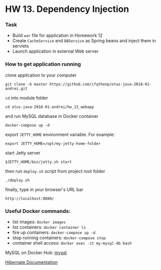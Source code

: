 # HW 13. Dependency Injection

### Task

- Build `war` file for application in Homework 12
- Create `CacheService` and `DBService` as Spring beans and inject them in servlets 
- Launch application in external Web server

### How to get application running

clone application to your computer

```shell
git clone -b master https://github.com/ifqthenp/otus-java-2018-01-andrei.git
```

`cd` into module folder

```shell
cd otus-java-2018-01-andrei/hw_13_webapp
```

and run MySQL database in Docker container 

```shell
docker-compose up -d
```

export `JETTY_HOME` environment variable. For example:

```shell
export JETTY_HOME=/opt/my-jetty-home-folder
```

start Jetty server

```shell
$JETTY_HOME/bin/jetty.sh start
```

then run `deploy.sh` script from project root folder

```shell
./deploy.sh
```

finally, type in your browser's URL bar

```text
http://localhost:8080/
```

### Useful Docker commands:

- list images: `docker images`
- list containers: `docker container ls`
- fire up containers: `docker-compose up -d`
- stop running containers: `docker-compose stop`
- container shell access: `docker exec -it my-mysql-db bash`

MySQL on Docker Hub: [mysql](https://hub.docker.com/r/_/mysql/)

[Hibernate Documentation](http://hibernate.org/orm/documentation/5.2/)
